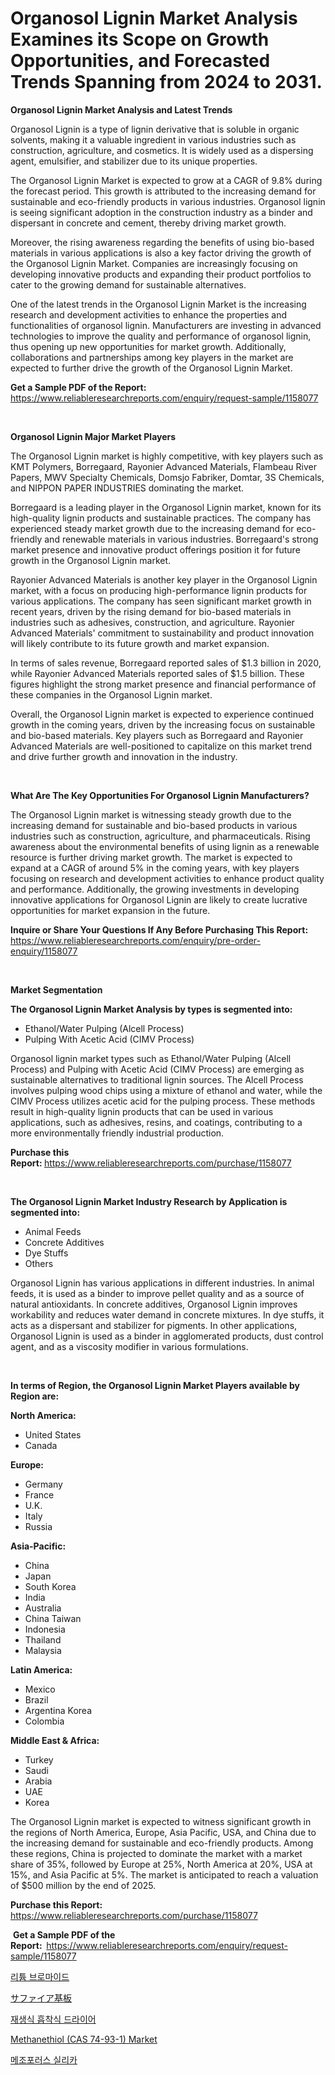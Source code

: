 <p><h1>Organosol Lignin Market Analysis Examines its Scope on Growth Opportunities, and Forecasted Trends Spanning from 2024 to 2031.</h1></p><p><strong>Organosol Lignin Market Analysis and Latest Trends</strong></p>
<p><p>Organosol Lignin is a type of lignin derivative that is soluble in organic solvents, making it a valuable ingredient in various industries such as construction, agriculture, and cosmetics. It is widely used as a dispersing agent, emulsifier, and stabilizer due to its unique properties.</p><p>The Organosol Lignin Market is expected to grow at a CAGR of 9.8% during the forecast period. This growth is attributed to the increasing demand for sustainable and eco-friendly products in various industries. Organosol lignin is seeing significant adoption in the construction industry as a binder and dispersant in concrete and cement, thereby driving market growth.</p><p>Moreover, the rising awareness regarding the benefits of using bio-based materials in various applications is also a key factor driving the growth of the Organosol Lignin Market. Companies are increasingly focusing on developing innovative products and expanding their product portfolios to cater to the growing demand for sustainable alternatives.</p><p>One of the latest trends in the Organosol Lignin Market is the increasing research and development activities to enhance the properties and functionalities of organosol lignin. Manufacturers are investing in advanced technologies to improve the quality and performance of organosol lignin, thus opening up new opportunities for market growth. Additionally, collaborations and partnerships among key players in the market are expected to further drive the growth of the Organosol Lignin Market.</p></p>
<p><strong>Get a Sample PDF of the Report:&nbsp;</strong> <a href="https://www.reliableresearchreports.com/enquiry/request-sample/1158077">https://www.reliableresearchreports.com/enquiry/request-sample/1158077</a></p>
<p>&nbsp;</p>
<p><strong>Organosol Lignin Major Market Players</strong></p>
<p><p>The Organosol Lignin market is highly competitive, with key players such as KMT Polymers, Borregaard, Rayonier Advanced Materials, Flambeau River Papers, MWV Specialty Chemicals, Domsjo Fabriker, Domtar, 3S Chemicals, and NIPPON PAPER INDUSTRIES dominating the market.</p><p>Borregaard is a leading player in the Organosol Lignin market, known for its high-quality lignin products and sustainable practices. The company has experienced steady market growth due to the increasing demand for eco-friendly and renewable materials in various industries. Borregaard's strong market presence and innovative product offerings position it for future growth in the Organosol Lignin market.</p><p>Rayonier Advanced Materials is another key player in the Organosol Lignin market, with a focus on producing high-performance lignin products for various applications. The company has seen significant market growth in recent years, driven by the rising demand for bio-based materials in industries such as adhesives, construction, and agriculture. Rayonier Advanced Materials' commitment to sustainability and product innovation will likely contribute to its future growth and market expansion.</p><p>In terms of sales revenue, Borregaard reported sales of $1.3 billion in 2020, while Rayonier Advanced Materials reported sales of $1.5 billion. These figures highlight the strong market presence and financial performance of these companies in the Organosol Lignin market.</p><p>Overall, the Organosol Lignin market is expected to experience continued growth in the coming years, driven by the increasing focus on sustainable and bio-based materials. Key players such as Borregaard and Rayonier Advanced Materials are well-positioned to capitalize on this market trend and drive further growth and innovation in the industry.</p></p>
<p>&nbsp;</p>
<p><strong>What Are The Key Opportunities For Organosol Lignin Manufacturers?</strong></p>
<p><p>The Organosol Lignin market is witnessing steady growth due to the increasing demand for sustainable and bio-based products in various industries such as construction, agriculture, and pharmaceuticals. Rising awareness about the environmental benefits of using lignin as a renewable resource is further driving market growth. The market is expected to expand at a CAGR of around 5% in the coming years, with key players focusing on research and development activities to enhance product quality and performance. Additionally, the growing investments in developing innovative applications for Organosol Lignin are likely to create lucrative opportunities for market expansion in the future.</p></p>
<p><strong>Inquire or Share Your Questions If Any Before Purchasing This Report:</strong> <a href="https://www.reliableresearchreports.com/enquiry/pre-order-enquiry/1158077">https://www.reliableresearchreports.com/enquiry/pre-order-enquiry/1158077</a></p>
<p>&nbsp;</p>
<p><strong>Market Segmentation</strong></p>
<p><strong>The Organosol Lignin Market Analysis by types is segmented into:</strong></p>
<p><ul><li>Ethanol/Water Pulping (Alcell Process)</li><li>Pulping With Acetic Acid (CIMV Process)</li></ul></p>
<p><p>Organosol lignin market types such as Ethanol/Water Pulping (Alcell Process) and Pulping with Acetic Acid (CIMV Process) are emerging as sustainable alternatives to traditional lignin sources. The Alcell Process involves pulping wood chips using a mixture of ethanol and water, while the CIMV Process utilizes acetic acid for the pulping process. These methods result in high-quality lignin products that can be used in various applications, such as adhesives, resins, and coatings, contributing to a more environmentally friendly industrial production.</p></p>
<p><strong>Purchase this Report:&nbsp;</strong><a href="https://www.reliableresearchreports.com/purchase/1158077">https://www.reliableresearchreports.com/purchase/1158077</a></p>
<p>&nbsp;</p>
<p><strong>The Organosol Lignin Market Industry Research by Application is segmented into:</strong></p>
<p><ul><li>Animal Feeds</li><li>Concrete Additives</li><li>Dye Stuffs</li><li>Others</li></ul></p>
<p><p>Organosol Lignin has various applications in different industries. In animal feeds, it is used as a binder to improve pellet quality and as a source of natural antioxidants. In concrete additives, Organosol Lignin improves workability and reduces water demand in concrete mixtures. In dye stuffs, it acts as a dispersant and stabilizer for pigments. In other applications, Organosol Lignin is used as a binder in agglomerated products, dust control agent, and as a viscosity modifier in various formulations.</p></p>
<p>&nbsp;</p>
<p><strong>In terms of Region, the Organosol Lignin Market Players available by Region are:</strong></p>
<p>
    <p> <strong> North America: </strong>
        <ul>
            <li>United States</li>
            <li>Canada</li>
        </ul>
        </p> 
    <p> <strong> Europe: </strong>
        <ul>
            <li>Germany</li>
            <li>France</li>
            <li>U.K.</li>
            <li>Italy</li>
            <li>Russia</li>
        </ul>
        </p> 
    <p> <strong> Asia-Pacific: </strong>
        <ul>
            <li>China</li>
            <li>Japan</li>
            <li>South Korea</li>
            <li>India</li>
            <li>Australia</li>
            <li>China Taiwan</li>
            <li>Indonesia</li>
            <li>Thailand</li>
            <li>Malaysia</li>
        </ul>
        </p> 
    <p> <strong> Latin America: </strong>
        <ul>
            <li>Mexico</li>
            <li>Brazil</li>
            <li>Argentina Korea</li>
            <li>Colombia</li>
        </ul>
        </p> 
    <p> <strong> Middle East & Africa: </strong>
        <ul>
            <li>Turkey</li>
            <li>Saudi</li>
            <li>Arabia</li>
            <li>UAE</li>
            <li>Korea</li>
        </ul>
    </p>
    </p>
<p><p>The Organosol Lignin market is expected to witness significant growth in the regions of North America, Europe, Asia Pacific, USA, and China due to the increasing demand for sustainable and eco-friendly products. Among these regions, China is projected to dominate the market with a market share of 35%, followed by Europe at 25%, North America at 20%, USA at 15%, and Asia Pacific at 5%. The market is anticipated to reach a valuation of $500 million by the end of 2025.</p></p>
<p><strong>Purchase this Report: </strong><a href="https://www.reliableresearchreports.com/purchase/1158077">https://www.reliableresearchreports.com/purchase/1158077</a></p>
<p>&nbsp;<strong>Get a Sample PDF of the Report:&nbsp;&nbsp;</strong><a href="https://www.reliableresearchreports.com/enquiry/request-sample/1158077">https://www.reliableresearchreports.com/enquiry/request-sample/1158077</a></p>
<p><strong></strong></p>
<p><p><a href="https://medium.com/@elod.85/%EB%A6%AC%ED%8A%AC-%EB%B8%8C%EB%A1%9C%EB%A7%88%EC%9D%B4%EB%93%9C-%EC%8B%9C%EC%9E%A5-%EC%A7%80%ED%91%9C-%ED%95%B4%EB%8F%85-%EC%8B%9C%EC%9E%A5-%EC%A0%90%EC%9C%A0%EC%9C%A8-%ED%8A%B8%EB%A0%8C%EB%93%9C-%EB%B0%8F-%EC%84%B1%EC%9E%A5-%ED%8C%A8%ED%84%B4-e047130745f5">리튬 브로마이드</a></p><p><a href="https://github.com/mcbeesbxa270/Market-Research-Report-List-1/blob/main/5831992194547.md">サファイア基板</a></p><p><a href="https://github.com/xvz497517413/Market-Research-Report-List-1/blob/main/1640367194268.md">재생식 흡착식 드라이어</a></p><p><a href="https://github.com/juancolorado15/Market-Research-Report-List-1/blob/main/methanethiol-cas-74-93-1-market.md">Methanethiol (CAS 74-93-1) Market</a></p><p><a href="https://medium.com/@dayanarunolfsdottir/%EB%A9%94%EC%86%BD%EC%96%B4%EB%9F%AC%EC%8A%A4-%EC%8B%A4%EB%A6%AC%EC%B9%B4-%EC%8B%9C%EC%9E%A5-%EB%B3%B4%EA%B3%A0%EC%84%9C%EB%8A%94-%EC%9D%B4-%EC%8B%9C%EC%9E%A5%EC%9D%98-%EC%B5%9C%EC%8B%A0-%EB%8F%99%ED%96%A5%EA%B3%BC-%EC%84%B1%EC%9E%A5-%EA%B8%B0%ED%9A%8C%EB%A5%BC-%EB%B0%9D%ED%98%80%EC%A4%8D%EB%8B%88%EB%8B%A4-826216d519ec">메조포러스 실리카</a></p></p>